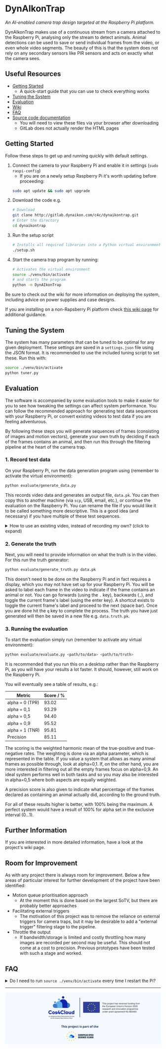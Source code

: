 # DynAIkonTrap
*An AI-enabled camera trap design targeted at the Raspberry Pi platform.*

DynAIkonTrap makes use of a continuous stream from a camera attached to the Raspberry Pi, analysing only the stream to detect animals. Animal detections can be used to save or send individual frames from the video, or even whole video segments. The beauty of this is that the system does not rely on any secondary sensors like PIR sensors and acts on exactly what the camera sees.

## Useful Resources
- [Getting Started](#getting-started)
    - A quick-start guide that you can use to check everything works
- [Tuning the System](#tuning-the-system)
- [Evaluation](#evaluation)
- [Wiki](https://gitlab.dynaikon.com/c4c/dynaikontrap/-/wikis/)
- [FAQ](#faq)
- [Source code documentation](docs/html)
    - You will need to view these files via your browser after downloading
    - GitLab does not actually render the HTML pages

## Getting Started
Follow these steps to get up and running quickly with default settings.
1. Connect the camera to your Raspberry Pi and enable it in settings (`sudo raspi-config`)
    - If you are on a newly setup Raspberry Pi it's worth updating before proceeding:
    ```sh
    sudo apt update && sudo apt upgrade
    ```
1. Download the code e.g.
    ```sh
    # Download
    git clone http://gitlab.dynaikon.com/c4c/dynaikontrap.git
    # Enter the directory
    cd dynaikontrap
    ```
1. Run the setup script
    ```sh
    # Installs all required libraries into a Python virtual environment.
    ./setup.sh
    ```
1. Start the camera trap program by running:
    ```sh
    # Activates the virtual environment
    source ./venv/bin/activate
    # and starts the program
    python -m DynAIkonTrap
    ```

Be sure to check out the wiki for more information on deploying the system, including advice on power supplies and case designs.

If you are installing on a non-Rapsberry Pi platform check [this wiki page](https://gitlab.dynaikon.com/c4c/dynaikontrap/-/wikis/Software-Setup#installation-on-other-platforms-not-raspberry-pi) for additional guidance.

## Tuning the System
The system has many parameters that can be tuned to be optimal for any given deployment.
These settings are saved in a `settings.json` file using the JSON format. It is recommended to use the included tuning script to set these. Run this with:

```sh
source ./venv/bin/activate
python tuner.py
```

## Evaluation
The software is accompanied by some evaluation tools to make it easier for you to see how tweaking the settings can affect system performance. You can follow the recommended approach for generating test data sequences with your Raspberry Pi, or convert existing videos to test data if you are feeling adventurous.

By following these steps you will generate sequences of frames (consisting of images and motion vectors), generate your own truth by deciding if each of the frames contains an animal, and then run this through the filtering pipeline at the heart of the camera trap.

### 1. Record test data
On your Raspberry Pi, run the data generation program using (remember to activate the virtual environment):
```sh
python evaluate/generate_data.py
```

This records video data and generates an output file, `data.pk`. You can then copy this to another machine (via `scp`, USB, email, etc.), or continue the evaluation on the Raspberry Pi. You can rename the file if you would like it to be called something more descriptive. This is a good idea (and necessary) if you have multiple of these test sequences.

<details>
<summary>How to use an existing video, instead of recording my own? (click to expand)</summary>


If you wish to use existing videos, rather than recording your own, you can do this using tools like [MV-Tractus](https://github.com/jishnujayakumar/MV-Tractus). This whole process can be a little awkward, so this has not been described here in detail. If you do create your own you need to provide the data and truth as follows:

- Recorded data
```python
{
    'framerate': <framerate>,
    'resolution': (<width>, <height>),
    'frames': [
        {
            'image': <JPEG_image_as_bytes>,
            'motion': <array_of_motion_vectors>
        },
        {
            'image': <JPEG_image_as_bytes>,
            'motion': <array_of_motion_vectors>
        },
        ...
    ]
}
```
- Your generated truth
    - A list of Booleans indicating whether each frame in the frames returned by `data()` contains an animal (`True`), or not (`False`).

</details>

### 2. Generate the truth
Next, you will need to provide information on what the truth is in the video. For this run the truth generator:
```sh
python evaluate/generate_truth.py data.pk
```

This doesn't need to be done on the Raspberry Pi and in fact requires a display, which you may not have set up for your Raspberry Pi. You will be asked to label each frame in the video to indicate if the frame contains an animal or not. You can go forwards (using the `.` key), backwards (`,`), and toggle the current frame's label (using the enter key). A shortcut exists to toggle the current frame's label and proceed to the next (space bar). Once you are done hit the `q` key to complete the process. The truth you have just generated will then be saved in a new file e.g. `data.truth.pk`.

### 3. Running the evaluation
To start the evaluation simply run (remember to activate any virtual environment):
```sh
python evaluate/evaluate.py <path/to/data> <path/to/truth>
```

It is recommended that you run this on a desktop rather than the Raspberry Pi, as you will have your results a lot faster. It should, however, still work on the Raspberry Pi.

You will eventually see a table of results, e.g.:

| Metric            | Score / % |
|-------------------|-----------|
| alpha = 0 (TPR)   |     93.02 |
| alpha = 0,1       |     93.29 |
| alpha = 0,5       |     94.40 |
| alpha = 0,9       |     95.52 |
| alpha = 1 (TNR)   |     95.81 |
| Precision         |     85.11 |

The scoring is the weighted harmonic mean of the true-positive and true-negative rates. The weighting is done via an alpha parameter, which is represented in the table. If you value a system that allows as many animal frames as possible through, look at alpha=0,1. If, on the other hand, you are more interested in filtering out all the empty frames focus on alpha=0,9. An ideal system performs well in both tasks and so you may also be interested in alpha=0,5 where both aspects are equally weighted.

A precision score is also given to indicate what percentage of the frames declared as containing an animal actually did, according to the ground truth.

For all of these results higher is better, with 100% being the maximum. A perfect system would have a result of 100% for alpha set in the exclusive interval (0...1).

## Further Information
If you are interested in more detailed information, have a look at the project's wiki page.

## Room for Improvement
As with any project there is always room for improvement. Below a few areas of particular interest for further development of the project have been identified:
- Motion queue prioritisation approach
    - At the moment this is done based on the largest SoTV, but there are probably better approaches
- Facilitating external triggers
    - The motivation of this project was to remove the reliance on external triggers for camera traps, but it may be desirable to add a "external trigger" filtering stage to the pipeline.
- Throttle the output
    - If bandwidth/storage is limited and costly throttling how many images are recorded per second may be useful. This should not come at a cost to precision. Previous prototypes have been tested with such a stage and worked.

## FAQ
<details>
<summary>Do I need to run <code>source ./venv/bin/activate</code> every time I restart the Pi?</summary>

That command enables the virtual environment we installed the project into. You only need to run it once after the Raspberry Pi boots up i.e. once per restart. If you don't like typing the whole command consider adding an alias to your .bashrc file. In fact you may want to add an alias for activating the virtual environment and starting the camera trap code.

If you don't know what that means, don't worry just do the following:
1. Open the file at the path `~/.bashrc` in any text editor e.g.
    ```sh
    nano ~/.bashrc
    ```
1. Add the following line to the file:
    ```sh
    alias start="cd ~/dynaikontrap && source ./venv/bin/activate && python -m DynAIkonTrap"
    ```
    
    With this you're telling the computer "when I type `start`, enter the project directory, activate the virtual environment, and run the camera trap code".

1. Quit using `<ctrl>`+`x`. Confirm saving changes with `y` then `<enter>`.

    If you want the command to work immediately run `source ~/.bashrc` to apply the changes you just made. This also happens when you log out and back in.
1. From now on type `start` to run the code.

</details>

---

![This project has received funding from the European Union's Horizon 2020 research and innovation programme under grant agreement No 863463](docs/images/c4c_eu_funding.png)
